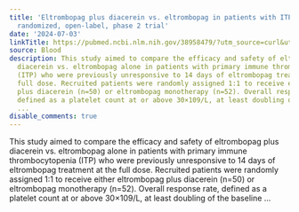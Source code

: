 ```yaml
---
title: 'Eltrombopag plus diacerein vs. eltrombopag in patients with ITP: a multicenter,
  randomized, open-label, phase 2 trial'
date: '2024-07-03'
linkTitle: https://pubmed.ncbi.nlm.nih.gov/38958479/?utm_source=curl&utm_medium=rss&utm_campaign=journals&utm_content=7603509&fc=None&ff=20240704182601&v=2.18.0.post9+e462414
source: Blood
description: This study aimed to compare the efficacy and safety of eltrombopag plus
  diacerein vs. eltrombopag alone in patients with primary immune thrombocytopenia
  (ITP) who were previously unresponsive to 14 days of eltrombopag treatment at the
  full dose. Recruited patients were randomly assigned 1:1 to receive either eltrombopag
  plus diacerein (n=50) or eltrombopag monotherapy (n=52). Overall response rate,
  defined as a platelet count at or above 30×109/L, at least doubling of the baseline
  ...
disable_comments: true
---
```

This study aimed to compare the efficacy and safety of eltrombopag plus diacerein vs. eltrombopag alone in patients with primary immune thrombocytopenia (ITP) who were previously unresponsive to 14 days of eltrombopag treatment at the full dose. Recruited patients were randomly assigned 1:1 to receive either eltrombopag plus diacerein (n=50) or eltrombopag monotherapy (n=52). Overall response rate, defined as a platelet count at or above 30×109/L, at least doubling of the baseline ...